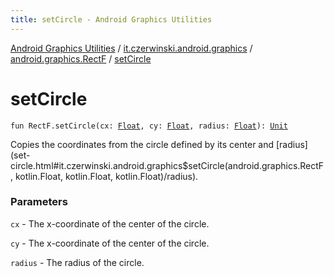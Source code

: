 ```yaml
---
title: setCircle - Android Graphics Utilities
---
```


[Android Graphics Utilities](../../index.html) / [it.czerwinski.android.graphics](../index.html) / [android.graphics.RectF](index.html) / [setCircle](./set-circle.html)

# setCircle

`fun RectF.setCircle(cx: `[`Float`](https://kotlinlang.org/api/latest/jvm/stdlib/kotlin/-float/index.html)`, cy: `[`Float`](https://kotlinlang.org/api/latest/jvm/stdlib/kotlin/-float/index.html)`, radius: `[`Float`](https://kotlinlang.org/api/latest/jvm/stdlib/kotlin/-float/index.html)`): `[`Unit`](https://kotlinlang.org/api/latest/jvm/stdlib/kotlin/-unit/index.html)

Copies the coordinates from the circle defined by its center and [radius](set-circle.html#it.czerwinski.android.graphics$setCircle(android.graphics.RectF, kotlin.Float, kotlin.Float, kotlin.Float)/radius).

### Parameters

`cx` - The x-coordinate of the center of the circle.

`cy` - The x-coordinate of the center of the circle.

`radius` - The radius of the circle.